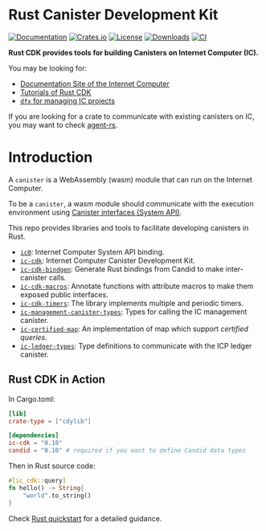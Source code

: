 # Rust Canister Development Kit

[![Documentation](https://docs.rs/ic-cdk/badge.svg)](https://docs.rs/ic-cdk/)
[![Crates.io](https://img.shields.io/crates/v/ic-cdk.svg)](https://crates.io/crates/ic-cdk)
[![License](https://img.shields.io/crates/l/ic-cdk.svg)](https://github.com/dfinity/cdk-rs/blob/main/LICENSE)
[![Downloads](https://img.shields.io/crates/d/ic-cdk.svg)](https://crates.io/crates/ic-cdk)
[![CI](https://github.com/dfinity/cdk-rs/actions/workflows/ci.yml/badge.svg)](https://github.com/dfinity/cdk-rs/actions/workflows/ci.yml)

**Rust CDK provides tools for building Canisters on Internet Computer (IC).**

You may be looking for:

- [Documentation Site of the Internet Computer](https://internetcomputer.org/docs)
- [Tutorials of Rust CDK](https://internetcomputer.org/docs/current/developer-docs/backend/rust/)
- [`dfx` for managing IC projects](https://github.com/dfinity/sdk)

If you are looking for a crate to communicate with existing canisters on IC,
you may want to check [agent-rs](https://github.com/dfinity/agent-rs).

# Introduction

A `canister` is a WebAssembly (wasm) module that can run on the Internet Computer.

To be a `canister`, a wasm module should communicate with the execution environment using [Canister interfaces (System API)](https://internetcomputer.org/docs/current/references/ic-interface-spec/#system-api).

This repo provides libraries and tools to facilitate developing canisters in Rust.

- [`ic0`](ic0):
Internet Computer System API binding.
- [`ic-cdk`](ic-cdk):
Internet Computer Canister Development Kit.
- [`ic-cdk-bindgen`](ic-cdk-bindgen):
Generate Rust bindings from Candid to make inter-canister calls.
- [`ic-cdk-macros`](ic-cdk-macros):
Annotate functions with attribute macros to make them exposed public interfaces.
- [`ic-cdk-timers`](ic-cdk-timers):
The library implements multiple and periodic timers.
- [`ic-management-canister-types`](ic-management-canister-types): Types for calling the IC management canister.
- [`ic-certified-map`](library/ic-certified-map):
An implementation of map which support *certified queries*.
- [`ic-ledger-types`](library/ic-ledger-types):
Type definitions to communicate with the ICP ledger canister.

## Rust CDK in Action

In Cargo.toml:

```toml
[lib]
crate-type = ["cdylib"]

[dependencies]
ic-cdk = "0.18"
candid = "0.10" # required if you want to define Candid data types
```

Then in Rust source code:

```rust
#[ic_cdk::query]
fn hello() -> String{
    "world".to_string()
}
```

Check [Rust quickstart](https://internetcomputer.org/docs/current/developer-docs/backend/rust/quickstart) for a detailed guidance.
